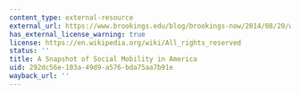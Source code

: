 ```yaml
---
content_type: external-resource
external_url: https://www.brookings.edu/blog/brookings-now/2014/08/20/watch-a-snapshot-of-social-mobility-in-america/
has_external_license_warning: true
license: https://en.wikipedia.org/wiki/All_rights_reserved
status: ''
title: A Snapshot of Social Mobility in America
uid: 292dc56e-103a-49d9-a576-bda75aa7b91e
wayback_url: ''
---
```

